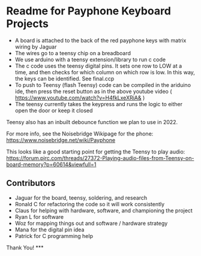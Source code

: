 # Readme for Payphone Keyboard Projects

  - A board is attached to the back of the red payphone keys with matrix wiring by Jaguar
  - The wires go to a teensy chip on a breadboard
  - We use arduino with a teensy extension/library to run c code
  - The c code uses the teensy digital pins. It sets one row to LOW at a time, and then checks for which column on which row is low. In this way, the keys can be identified. See final.ccp
  - To push to Teensy (flash Teensy) code can be compiled in the ariduino ide, then press the reset button as in the above youtube video ( https://www.youtube.com/watch?v=H4fkLxeXRiA& )
  - The teensy currently takes the keypress and runs the logic to either open the door or keep it closed

Teensy also has an inbuilt debounce function we plan to use in 2022.

For more info, see the Noisebridge Wikipage for the phone:
https://www.noisebridge.net/wiki/Payphone

This looks like a good starting point for getting the Teensy to play audio:
https://forum.pjrc.com/threads/27372-Playing-audio-files-from-Teensy-on-board-memory?p=60614&viewfull=1

## Contributors
- Jaguar for the board, teensy, soldering, and research
- Ronald C for refactoring the code so it will work consistently
- Claus for helping with hardware, software, and championing the project
- Ryan L for software
- Woz for mapping things out and software / hardware strategy
- Mana for the digital pin idea
- Patrick for C programming help

Thank You! ***
